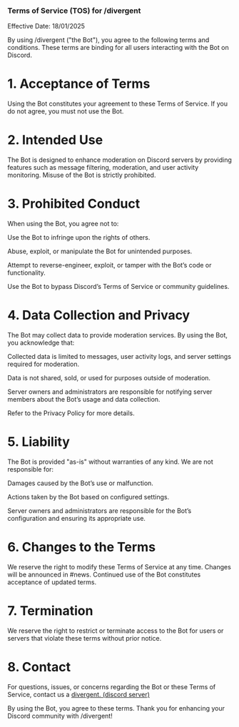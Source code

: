 ### Terms of Service (TOS) for /divergent

Effective Date: 18/01/2025

By using /divergent ("the Bot"), you agree to the following terms and conditions. These terms are binding for all users interacting with the Bot on Discord.

# 1. Acceptance of Terms

Using the Bot constitutes your agreement to these Terms of Service. If you do not agree, you must not use the Bot.

# 2. Intended Use

The Bot is designed to enhance moderation on Discord servers by providing features such as message filtering, moderation, and user activity monitoring. Misuse of the Bot is strictly prohibited.

# 3. Prohibited Conduct

When using the Bot, you agree not to:

Use the Bot to infringe upon the rights of others.

Abuse, exploit, or manipulate the Bot for unintended purposes.

Attempt to reverse-engineer, exploit, or tamper with the Bot’s code or functionality.

Use the Bot to bypass Discord’s Terms of Service or community guidelines.

# 4. Data Collection and Privacy

The Bot may collect data to provide moderation services. By using the Bot, you acknowledge that:

Collected data is limited to messages, user activity logs, and server settings required for moderation.

Data is not shared, sold, or used for purposes outside of moderation.

Server owners and administrators are responsible for notifying server members about the Bot’s usage and data collection.

Refer to the Privacy Policy for more details.

# 5. Liability

The Bot is provided "as-is" without warranties of any kind. We are not responsible for:

Damages caused by the Bot’s use or malfunction.

Actions taken by the Bot based on configured settings.

Server owners and administrators are responsible for the Bot’s configuration and ensuring its appropriate use.

# 6. Changes to the Terms

We reserve the right to modify these Terms of Service at any time. Changes will be announced in #news. Continued use of the Bot constitutes acceptance of updated terms.

# 7. Termination

We reserve the right to restrict or terminate access to the Bot for users or servers that violate these terms without prior notice.

# 8. Contact

For questions, issues, or concerns regarding the Bot or these Terms of Service, contact us a [divergent. (discord server)](https://discord.gg/jYk5NGxkmn)


By using the Bot, you agree to these terms. Thank you for enhancing your Discord community with /divergent!
